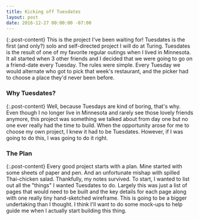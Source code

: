 ```yaml
---
title: Kicking off Tuesdates
layout: post
date: 2016-12-27 00:00:00 -07:00
---
```


{:.post-content}
This is the project I've been waiting for! Tuesdates is the first (and only?) solo and self-directed project I will do at Turing. Tuesdates is the result of one of my favorite regular outings when I lived in Minnesota. It all started when 3 other friends and I decided that we were going to go on a friend-date every Tuesday. The rules were simple. Every Tuesday we would alternate who got to pick that week's restaurant, and the picker had to choose a place they'd never been before.

### Why Tuesdates?

{:.post-content}
Well, because Tuesdays are kind of boring, that's why. Even though I no longer live in Minnesota and rarely see those lovely friends anymore, this project was something we talked about from day one but no one ever really had the time to build. When the opportunity arose for me to choose my own project, I knew it had to be Tuesdates. However, if I was going to do this, I was going to do it right.

### The Plan

{:.post-content}
Every good project starts with a plan. Mine started with some sheets of paper and pen. And an unfortunate mishap with spilled Thai-chicken salad. Thankfully, my notes survived. To start, I wanted to list out all the "things" I wanted Tuesdates to do. Largely this was just a list of pages that would need to be built and the key details for each page along with one really tiny hand-sketched wireframe. This is going to be a bigger undertaking than I thought. I think I'll want to do some mock-ups to help guide me when I actually start building this thing.
